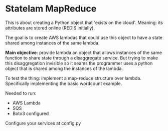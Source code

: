 # Statelam MapReduce

This is about creating a Python object that 'exists on the cloud'.
Meaning: its attributes are stored online (REDIS initially).

The goal is to create AWS lambdas that could use this object to have a state
shared among instances of the same lambda.


**Main objective**: provide lambda an object that allows instances of the same function
to share state through a disaggregate service. But trying to make this disaggregation
invisible so it seams the programmer uses a python object that is shared among
the instances of the lambda.

To test the thing: implement a map-reduce structure over lambda. Specifically
implementing the basic wordcount example.

Needed to run:
* AWS Lambda
* SQS
* Boto3 configured

Configure your services at config.py
